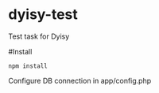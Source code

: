 # dyisy-test
Test task for Dyisy

#Install

    npm install

Configure DB connection in app/config.php